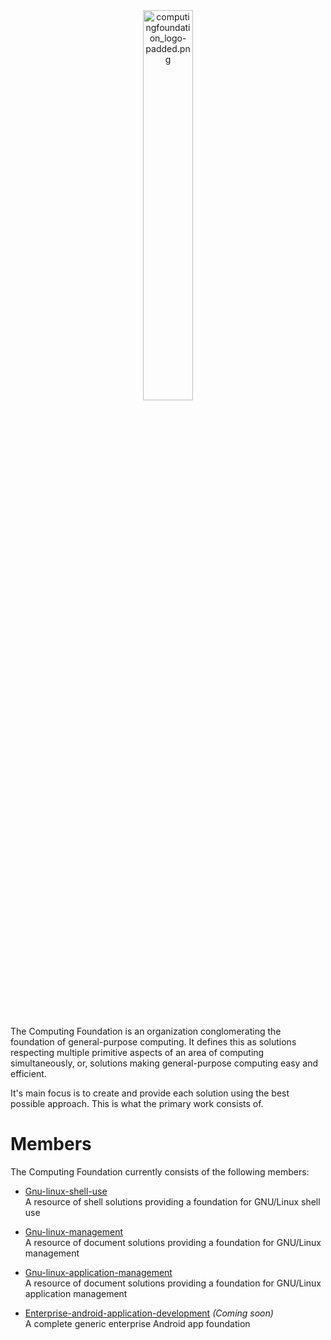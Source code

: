 
<div align='center'>
  <img src='https://raw.githubusercontent.com/computingfoundation/home/images/computingfoundation_logo-padded.png' width='40%' alt='computingfoundation_logo-padded.png'>
</div>
<br><br><br>

The Computing Foundation is an organization conglomerating the foundation of general-purpose computing. It defines this as solutions respecting multiple primitive aspects of an area of computing simultaneously, or, solutions making general-purpose computing easy and efficient.

It's main focus is to create and provide each solution using the best possible approach. This is what the primary work consists of.

# Members

The Computing Foundation currently consists of the following members:

* [Gnu-linux-shell-use](https://github.com/computingfoundation/gnu-linux-shell-use)  
  A resource of shell solutions providing a foundation for GNU/Linux shell use

* [Gnu-linux-management](https://github.com/computingfoundation/gnu-linux-management)  
  A resource of document solutions providing a foundation for GNU/Linux management

* [Gnu-linux-application-management](https://github.com/computingfoundation/gnu-linux-application-management)  
  A resource of document solutions providing a foundation for GNU/Linux application management

* [Enterprise-android-application-development](https://github.com/computingfoundation/enterprise-android-application-development) *(Coming soon)*  
  A complete generic enterprise Android app foundation

